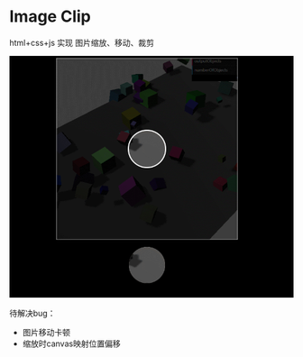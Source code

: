 # Image Clip

html+css+js 实现 图片缩放、移动、裁剪

![](./img/screenshot.gif)

待解决bug：

- 图片移动卡顿
- 缩放时canvas映射位置偏移